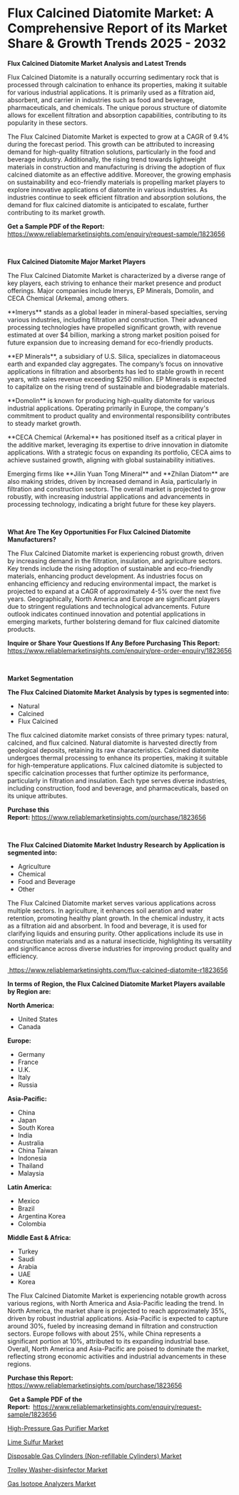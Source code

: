 <p><h1>Flux Calcined Diatomite Market: A Comprehensive Report of its Market Share & Growth Trends 2025 - 2032</h1></p><p><strong>Flux Calcined Diatomite Market Analysis and Latest Trends</strong></p>
<p><p>Flux Calcined Diatomite is a naturally occurring sedimentary rock that is processed through calcination to enhance its properties, making it suitable for various industrial applications. It is primarily used as a filtration aid, absorbent, and carrier in industries such as food and beverage, pharmaceuticals, and chemicals. The unique porous structure of diatomite allows for excellent filtration and absorption capabilities, contributing to its popularity in these sectors.</p><p>The Flux Calcined Diatomite Market is expected to grow at a CAGR of 9.4% during the forecast period. This growth can be attributed to increasing demand for high-quality filtration solutions, particularly in the food and beverage industry. Additionally, the rising trend towards lightweight materials in construction and manufacturing is driving the adoption of flux calcined diatomite as an effective additive. Moreover, the growing emphasis on sustainability and eco-friendly materials is propelling market players to explore innovative applications of diatomite in various industries. As industries continue to seek efficient filtration and absorption solutions, the demand for flux calcined diatomite is anticipated to escalate, further contributing to its market growth. </p></p>
<p><strong>Get a Sample PDF of the Report:&nbsp;</strong> <a href="https://www.reliablemarketinsights.com/enquiry/request-sample/1823656?utm_campaign=2609&utm_medium=2&utm_source=Github&utm_content=ia&utm_term=31032025&utm_id=flux-calcined-diatomite">https://www.reliablemarketinsights.com/enquiry/request-sample/1823656</a></p>
<p>&nbsp;</p>
<p><strong>Flux Calcined Diatomite Major Market Players</strong></p>
<p><p>The Flux Calcined Diatomite Market is characterized by a diverse range of key players, each striving to enhance their market presence and product offerings. Major companies include Imerys, EP Minerals, Domolin, and CECA Chemical (Arkema), among others.</p><p>**Imerys** stands as a global leader in mineral-based specialties, serving various industries, including filtration and construction. Their advanced processing technologies have propelled significant growth, with revenue estimated at over $4 billion, marking a strong market position poised for future expansion due to increasing demand for eco-friendly products.</p><p>**EP Minerals**, a subsidiary of U.S. Silica, specializes in diatomaceous earth and expanded clay aggregates. The company’s focus on innovative applications in filtration and absorbents has led to stable growth in recent years, with sales revenue exceeding $250 million. EP Minerals is expected to capitalize on the rising trend of sustainable and biodegradable materials.</p><p>**Domolin** is known for producing high-quality diatomite for various industrial applications. Operating primarily in Europe, the company's commitment to product quality and environmental responsibility contributes to steady market growth.</p><p>**CECA Chemical (Arkema)** has positioned itself as a critical player in the additive market, leveraging its expertise to drive innovation in diatomite applications. With a strategic focus on expanding its portfolio, CECA aims to achieve sustained growth, aligning with global sustainability initiatives.</p><p>Emerging firms like **Jilin Yuan Tong Mineral** and **Zhilan Diatom** are also making strides, driven by increased demand in Asia, particularly in filtration and construction sectors. The overall market is projected to grow robustly, with increasing industrial applications and advancements in processing technology, indicating a bright future for these key players.</p></p>
<p>&nbsp;</p>
<p><strong>What Are The Key Opportunities For Flux Calcined Diatomite Manufacturers?</strong></p>
<p><p>The Flux Calcined Diatomite market is experiencing robust growth, driven by increasing demand in the filtration, insulation, and agriculture sectors. Key trends include the rising adoption of sustainable and eco-friendly materials, enhancing product development. As industries focus on enhancing efficiency and reducing environmental impact, the market is projected to expand at a CAGR of approximately 4-5% over the next five years. Geographically, North America and Europe are significant players due to stringent regulations and technological advancements. Future outlook indicates continued innovation and potential applications in emerging markets, further bolstering demand for flux calcined diatomite products.</p></p>
<p><strong>Inquire or Share Your Questions If Any Before Purchasing This Report:</strong> <a href="https://www.reliablemarketinsights.com/enquiry/pre-order-enquiry/1823656?utm_campaign=2609&utm_medium=2&utm_source=Github&utm_content=ia&utm_term=31032025&utm_id=flux-calcined-diatomite">https://www.reliablemarketinsights.com/enquiry/pre-order-enquiry/1823656</a></p>
<p>&nbsp;</p>
<p><strong>Market Segmentation</strong></p>
<p><strong>The Flux Calcined Diatomite Market Analysis by types is segmented into:</strong></p>
<p><ul><li>Natural</li><li>Calcined</li><li>Flux Calcined</li></ul></p>
<p><p>The flux calcined diatomite market consists of three primary types: natural, calcined, and flux calcined. Natural diatomite is harvested directly from geological deposits, retaining its raw characteristics. Calcined diatomite undergoes thermal processing to enhance its properties, making it suitable for high-temperature applications. Flux calcined diatomite is subjected to specific calcination processes that further optimize its performance, particularly in filtration and insulation. Each type serves diverse industries, including construction, food and beverage, and pharmaceuticals, based on its unique attributes.</p></p>
<p><strong>Purchase this Report:&nbsp;</strong><a href="https://www.reliablemarketinsights.com/purchase/1823656?utm_campaign=2609&utm_medium=2&utm_source=Github&utm_content=ia&utm_term=31032025&utm_id=flux-calcined-diatomite">https://www.reliablemarketinsights.com/purchase/1823656</a></p>
<p>&nbsp;</p>
<p><strong>The Flux Calcined Diatomite Market Industry Research by Application is segmented into:</strong></p>
<p><ul><li>Agriculture</li><li>Chemical</li><li>Food and Beverage</li><li>Other</li></ul></p>
<p><p>The Flux Calcined Diatomite market serves various applications across multiple sectors. In agriculture, it enhances soil aeration and water retention, promoting healthy plant growth. In the chemical industry, it acts as a filtration aid and absorbent. In food and beverage, it is used for clarifying liquids and ensuring purity. Other applications include its use in construction materials and as a natural insecticide, highlighting its versatility and significance across diverse industries for improving product quality and efficiency.</p></p>
<p><a href="https://www.reliablemarketinsights.com/flux-calcined-diatomite-r1823656?utm_campaign=2609&utm_medium=2&utm_source=Github&utm_content=ia&utm_term=31032025&utm_id=flux-calcined-diatomite">&nbsp;https://www.reliablemarketinsights.com/flux-calcined-diatomite-r1823656</a></p>
<p><strong>In terms of Region, the Flux Calcined Diatomite Market Players available by Region are:</strong></p>
<p>
    <p> <strong> North America: </strong>
        <ul>
            <li>United States</li>
            <li>Canada</li>
        </ul>
        </p> 
    <p> <strong> Europe: </strong>
        <ul>
            <li>Germany</li>
            <li>France</li>
            <li>U.K.</li>
            <li>Italy</li>
            <li>Russia</li>
        </ul>
        </p> 
    <p> <strong> Asia-Pacific: </strong>
        <ul>
            <li>China</li>
            <li>Japan</li>
            <li>South Korea</li>
            <li>India</li>
            <li>Australia</li>
            <li>China Taiwan</li>
            <li>Indonesia</li>
            <li>Thailand</li>
            <li>Malaysia</li>
        </ul>
        </p> 
    <p> <strong> Latin America: </strong>
        <ul>
            <li>Mexico</li>
            <li>Brazil</li>
            <li>Argentina Korea</li>
            <li>Colombia</li>
        </ul>
        </p> 
    <p> <strong> Middle East & Africa: </strong>
        <ul>
            <li>Turkey</li>
            <li>Saudi</li>
            <li>Arabia</li>
            <li>UAE</li>
            <li>Korea</li>
        </ul>
    </p>
    </p>
<p><p>The Flux Calcined Diatomite Market is experiencing notable growth across various regions, with North America and Asia-Pacific leading the trend. In North America, the market share is projected to reach approximately 35%, driven by robust industrial applications. Asia-Pacific is expected to capture around 30%, fueled by increasing demand in filtration and construction sectors. Europe follows with about 25%, while China represents a significant portion at 10%, attributed to its expanding industrial base. Overall, North America and Asia-Pacific are poised to dominate the market, reflecting strong economic activities and industrial advancements in these regions.</p></p>
<p><strong>Purchase this Report: </strong><a href="https://www.reliablemarketinsights.com/purchase/1823656?utm_campaign=2609&utm_medium=2&utm_source=Github&utm_content=ia&utm_term=31032025&utm_id=flux-calcined-diatomite">https://www.reliablemarketinsights.com/purchase/1823656</a></p>
<p>&nbsp;<strong>Get a Sample PDF of the Report:&nbsp;&nbsp;</strong><a href="https://www.reliablemarketinsights.com/enquiry/request-sample/1823656?utm_campaign=2609&utm_medium=2&utm_source=Github&utm_content=ia&utm_term=31032025&utm_id=flux-calcined-diatomite">https://www.reliablemarketinsights.com/enquiry/request-sample/1823656</a></p>
<p><strong></strong></p>
<p><p><a href="https://www.linkedin.com/pulse/high-pressure-gas-purifier-market-dynamics-application-types-gnlvf?utm_campaign=2609&utm_medium=2&utm_source=Github&utm_content=ia&utm_term=31032025&utm_id=flux-calcined-diatomite">High-Pressure Gas Purifier Market</a></p><p><a href="https://github.com/lisaeichler20775/Market-Research-Report-List-1/blob/main/lime-sulfur-market.md?utm_campaign=2609&utm_medium=2&utm_source=Github&utm_content=ia&utm_term=31032025&utm_id=flux-calcined-diatomite">Lime Sulfur Market</a></p><p><a href="https://www.linkedin.com/pulse/global-disposable-gas-cylinders-non-refillable-43-cagr-azdhf?utm_campaign=2609&utm_medium=2&utm_source=Github&utm_content=ia&utm_term=31032025&utm_id=flux-calcined-diatomite">Disposable Gas Cylinders (Non-refillable Cylinders) Market</a></p><p><a href="https://www.linkedin.com/pulse/emerging-trends-trolley-washer-disinfector-market-detailed-f9ccf?utm_campaign=2609&utm_medium=2&utm_source=Github&utm_content=ia&utm_term=31032025&utm_id=flux-calcined-diatomite">Trolley Washer-disinfector Market</a></p><p><a href="https://www.linkedin.com/pulse/according-latest-gas-isotope-analyzers-market-forecast-set-zejwf?utm_campaign=2609&utm_medium=2&utm_source=Github&utm_content=ia&utm_term=31032025&utm_id=flux-calcined-diatomite">Gas Isotope Analyzers Market</a></p></p>